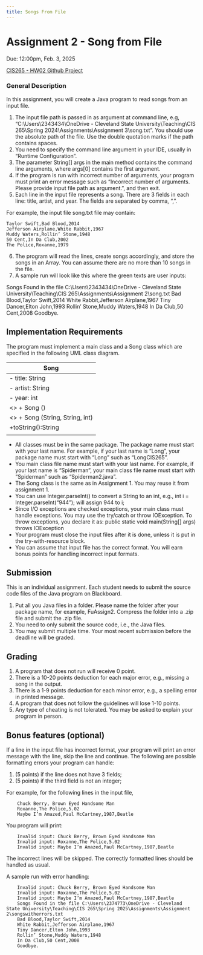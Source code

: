 ```yaml
---
title: Songs From File
---
```


# Assignment 2 - Song from File

Due: 12:00pm, Feb. 3, 2025

[CIS265 - HW02 Github Project](https://github.com/aaroncroberts/cis-265/tree/main/src/assignments/hw02)

### General Description

In this assignment, you will create a Java program to read songs from an input file.

1. The input file path is passed in as argument at command line, e.g, “C:\Users\2343434\OneDrive - Cleveland
State University\Teaching\CIS 265\Spring 2024\Assignments\Assignment 3\song.txt”. You should use the
absolute path of the file. Use the double quotation marks if the path contains spaces.
2. You need to specify the command line argument in your IDE, usually in “Runtime Configuration”.
3. The parameter String[] args in the main method contains the command line arguments, where args[0]
contains the first argument.
4. If the program is run with incorrect number of arguments, your program must print an error message such
as “Incorrect number of arguments. Please provide input file path as argument.”, and then exit.
5. Each line in the input file represents a song. There are 3 fields in each line: title, artist, and year. The fields
are separated by comma, “,”. 

For example, the input file song.txt file may contain:

````text
Taylor Swift,Bad Blood,2014
Jefferson Airplane,White Rabbit,1967
Muddy Waters,Rollin’ Stone,1948
50 Cent,In Da Club,2002
The Police,Roxanne,1979
````

6. The program will read the lines, create songs accordingly, and store the songs in an Array. You can assume
there are no more than 10 songs in the file.
7. A sample run will look like this where the green texts are user inputs:

Songs Found in the file C:\Users\2343434\OneDrive - Cleveland State University\Teaching\CIS 265\Assignments\Assignment 2\song.txt
Bad Blood,Taylor Swift,2014
White Rabbit,Jefferson Airplane,1967
Tiny Dancer,Elton John,1993
Rollin’ Stone,Muddy Waters,1948
In Da Club,50 Cent,2008
Goodbye.

## Implementation Requirements

The program must implement a main class and a Song class which are specified in the following UML class
diagram.

| Song        |
| ----------- |
| - title: String |
| - artist: String |
| - year: int |
| <<constructor>> + Song () |
| <<constructor>> + Song (String, String, int) |
| +toString():String | 
||

* All classes must be in the same package. The package name must start with your last name. For example, if
your last name is “Long”, your package name must start with “Long” such as “LongCIS265”.
* You main class file name must start with your last name. For example, if your last name is “Spiderman”,
your main class file name must start with “Spiderman” such as “Spiderman2.java”.
* The Song class is the same as in Assignment 1. You may reuse it from assignment 1.
* You can use Integer.parseInt() to convert a String to an int, e.g.,
int i = Integer.parseInt(“944”);
will assign 944 to i;
* Since I/O exceptions are checked exceptions, your main class must handle exceptions. You may use the
try/catch or throw IOException. To throw exceptions, you declare it as:
public static void main(String[] args) throws IOException
* Your program must close the input files after it is done, unless it is put in the try-with-resource block.
* You can assume that input file has the correct format. You will earn bonus points for handling incorrect
input formats.

## Submission

This is an individual assignment. Each student needs to submit the source code files of the Java program on
Blackboard.

1. Put all you Java files in a folder. Please name the folder after your package name, for example,
FuAssign2. Compress the folder into a .zip file and submit the .zip file.
2. You need to only submit the source code, i.e., the Java files.
3. You may submit multiple time. Your most recent submission before the deadline will be graded.

## Grading

1. A program that does not run will receive 0 point.
2. There is a 10-20 points deduction for each major error, e.g., missing a song in the output.
3. There is a 1-9 points deduction for each minor error, e.g., a spelling error in printed message.
4. A program that does not follow the guidelines will lose 1-10 points.
5. Any type of cheating is not tolerated. You may be asked to explain your program in person.

## Bonus features (optional)

If a line in the input file has incorrect format, your program will print an error message with the line, skip the
line and continue. The following are possible formatting errors your program can handle:

1. (5 points) if the line does not have 3 fields;
2. (5 points) if the third field is not an integer;

For example, for the following lines in the input file,

````text
    Chuck Berry, Brown Eyed Handsome Man
    Roxanne,The Police,5.02
    Maybe I’m Amazed,Paul McCartney,1987,Beatle
````

You program will print:

````text
    Invalid input: Chuck Berry, Brown Eyed Handsome Man
    Invalid input: Roxanne,The Police,5.02
    Invalid input: Maybe I’m Amazed,Paul McCartney,1987,Beatle
````

The incorrect lines will be skipped. The correctly formatted lines should be handled as usual.

A sample run with error handling:

````text
    Invalid input: Chuck Berry, Brown Eyed Handsome Man
    Invalid input: Roxanne,The Police,5.02
    Invalid input: Maybe I’m Amazed,Paul McCartney,1987,Beatle
    Songs Found in the file C:\Users\2374773\OneDrive - Cleveland State University\Teaching\CIS 265\Spring 2025\Assignments\Assignment 2\songswitherrors.txt
    Bad Blood,Taylor Swift,2014
    White Rabbit,Jefferson Airplane,1967
    Tiny Dancer,Elton John,1993
    Rollin’ Stone,Muddy Waters,1948
    In Da Club,50 Cent,2008
    Goodbye.
````
